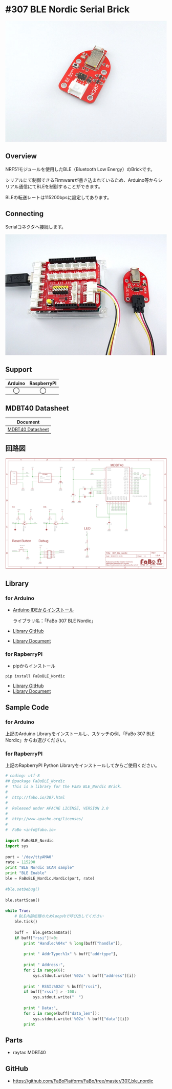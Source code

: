 # #307 BLE Nordic Serial Brick


![](../img/300_serial/product/307.jpg)
<!--COLORME-->

## Overview
NRF51モジュールを使用したBLE（Bluetooth Low Energy）のBrickです。

シリアルにて制御できるFirmwareが書き込まれているため、Arduino等からシリアル通信にてBLEを制御することができます。

BLEの転送レートは115200bpsに設定してあります。

## Connecting
Serialコネクタへ接続します。

![](../img/300_serial/connect/307_ble_nordic_connect.jpg)

## Support
|Arduino|RaspberryPI|
|:--:|:--:|
|◯|◯|

## MDBT40 Datasheet

|Document|
|--|
|[MDBT40 Datasheet](http://www.raytac.com/download/MDBT40/MDBT40%20spec-Version%20A4.pdf)|

## 回路図
![](../img/300_serial/schematic/307_ble_nordic.png)

## Library

### for Arduino
- [Arduino IDEからインストール](http://fabo.io/library_install.html)

  ライブラリ名：「FaBo 307 BLE Nordic」

- [Library GitHub](https://github.com/FaBoPlatform/FaBoBLE-Nordic-Library)
- [Library Document](http://fabo.io/doxygen/FaBoBLE-Nordic-Library/)

### for RapberryPI
- pipからインストール
```
pip install FaBoBLE_Nordic
```
- [Library GitHub](https://github.com/FaBoPlatform/FaBoBLE-Nordic-Python)
- [Library Document](http://fabo.io/doxygen/FaBoBLE-Nordic-Python/)

## Sample Code
### for Arduino
上記のArduino Libraryをインストールし、スケッチの例、「FaBo 307 BLE Nordic」からお選びください。

### for RapberryPI
上記のRapberryPI Python Libraryをインストールしてからご使用ください。

```python
# coding: utf-8
## @package FaBoBLE_Nordic
#  This is a library for the FaBo BLE_Nordic Brick.
#
#  http://fabo.io/307.html
#
#  Released under APACHE LICENSE, VERSION 2.0
#
#  http://www.apache.org/licenses/
#
#  FaBo <info@fabo.io>

import FaBoBLE_Nordic
import sys

port = '/dev/ttyAMA0'
rate = 115200
print "BLE Nordic SCAN sample"
print "BLE Enable"
ble = FaBoBLE_Nordic.Nordic(port, rate)

#ble.setDebug()

ble.startScan()

while True:
    # BLE内部処理のためloop内で呼び出してください
    ble.tick()

    buff =  ble.getScanData()
    if buff["rssi"]!=0:
        print "Handle:%04x" % long(buff["handle"]),

        print " AddrType:%1x" % buff["addrtype"],

        print " Address:",
        for i in range(6):
            sys.stdout.write('%02x' % buff["address"][i])

        print ' RSSI:%02d' % buff["rssi"],
        if buff["rssi"] > -100:
            sys.stdout.write("  ")

        print " Data:",
        for i in range(buff["data_len"]):
            sys.stdout.write('%02x' % buff["data"][i])
        print
```

## Parts
- raytac MDBT40

## GitHub
- https://github.com/FaBoPlatform/FaBo/tree/master/307_ble_nordic
